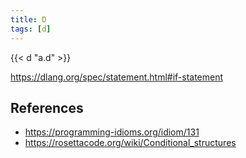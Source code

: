 ```yaml
---
title: D
tags: [d]
---
```


{{< d "a.d" >}}

<https://dlang.org/spec/statement.html#if-statement>

## References

- <https://programming-idioms.org/idiom/131>
- <https://rosettacode.org/wiki/Conditional_structures>
